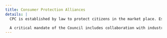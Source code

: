 ```yaml
---
title: Consumer Protection Alliances
details: |
  CPC is established by law to protect citizens in the market place. Essentially, our role is to prevent abuse, exploitation and any form of mistreatment or disregard with respect to consumers. Where something has gone wrong and the consumer(s) is/are aggrieved, we exercise the tools provided by laws and regulations to ensure remedies for consumers.

  A critical mandate of the Council includes collaboration with industry, trade and professional associations and other relevant stakeholders, particularly civil society. The reason and purpose for this collaboration is that; in addition to being an effective mechanism for educating consumers about their rights, it also provides vital channels for disseminating periodic and relevant information about emerging consumer related issues. As such, and in furtherance of this partnership, the Council maintains a register of non-profit Consumer Protection Associations (CPAs) that are recognized for their consumer protection work.
---
```


